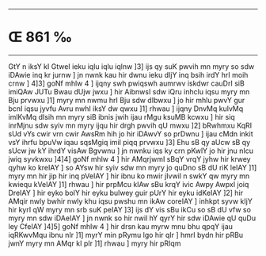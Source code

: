 ___
# Œ 861 ‰
---
GtY n iksY kI GtweI ieku iqlu iqlu iqlnw ]3] ijs qy suK pwvih mn
myry so sdw iDAwie inq kr jurnw ] jn nwnk kau hir dwnu ieku dIjY inq
bsih irdY hrI moih crnw ] 4]3] goNf mhlw 4 ] ijqny swh pwiqswh
aumrwv iskdwr cauDrI siB imiQAw JUTu Bwau dUjw jwxu ] hir AibnwsI
sdw iQru inhclu iqsu myry mn Bju prvwxu ]1] myry mn nwmu hrI Bju sdw
dIbwxu ] jo hir mhlu pwvY gur bcnI iqsu jyvfu Avru nwhI iksY dw qwxu
]1] rhwau ] ijqny DnvMq kulvMq imlKvMq dIsih mn myry siB ibnis
jwih ijau rMgu ksuMB kcwxu ] hir siq inrMjnu sdw syiv mn myry ijqu hir
drgh pwvih qU mwxu ]2] bRwhmxu KqRI sUd vYs cwir vrn cwir AwsRm hih
jo hir iDAwvY so prDwnu ] ijau cMdn inkit vsY ihrfu bpuVw iqau
sqsMgiq imil piqq prvwxu ]3] Ehu sB qy aUcw sB qy sUcw jw kY ihrdY
visAw Bgvwnu ] jn nwnku iqs ky crn pKwlY jo hir jnu nIcu jwiq
syvkwxu ]4]4] goNf mhlw 4 ] hir AMqrjwmI sBqY vrqY jyhw hir krwey
qyhw ko kreIAY ] so AYsw hir syiv sdw mn myry jo quDno sB dU riK leIAY
]1] myry mn hir jip hir inq pVeIAY ] hir ibnu ko mwir jIvwil n swkY
qw myry mn kwiequ kVeIAY ]1] rhwau ] hir prpMcu kIAw sBu krqY ivic
Awpy AwpxI joiq DreIAY ] hir eyko bolY hir eyku bulwey guir pUrY hir eyku
idKeIAY ]2] hir AMqir nwly bwhir nwly khu iqsu pwshu mn ikAw
coreIAY ] inhkpt syvw kIjY hir kyrI qW myry mn srb suK peIAY ]3]
ijs dY vis sBu ikCu so sB dU vfw so myry mn sdw iDAeIAY ] jn nwnk so
hir nwil hY qyrY hir sdw iDAwie qU quDu ley CfeIAY ]4]5] goNf mhlw 4
] hir drsn kau myrw mnu bhu qpqY ijau iqRKwvMqu ibnu nIr ]1] myrY min
pRymu lgo hir qIr ] hmrI bydn hir pRBu jwnY myry mn AMqr kI pIr ]1]
rhwau ] myry hir pRIqm
####

